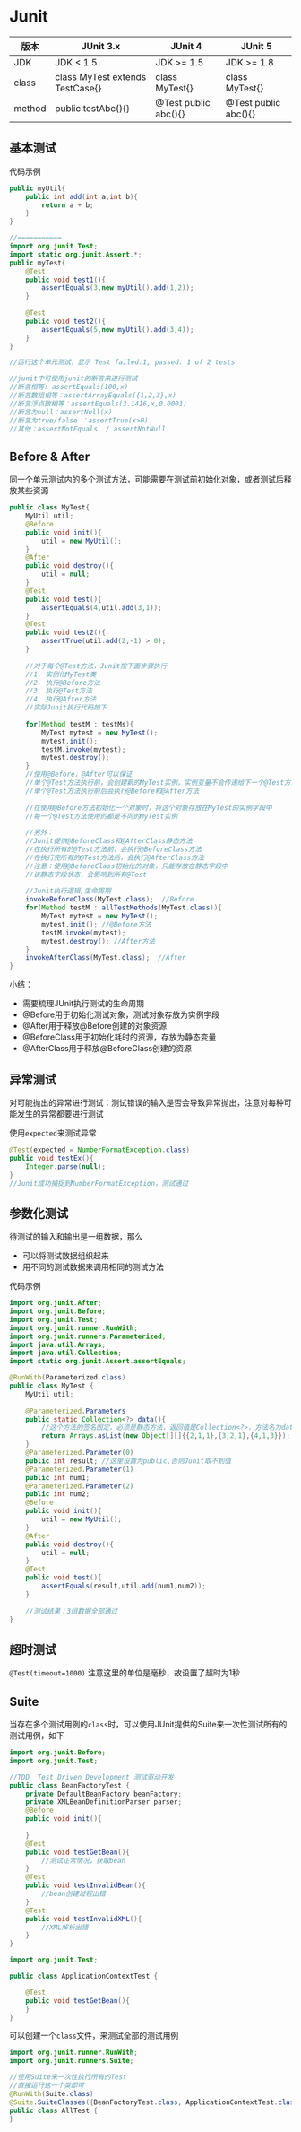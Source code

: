 # Junit

| 版本   | JUnit 3.x                       | JUnit 4              | JUnit 5              |
| ------ | ------------------------------- | -------------------- | -------------------- |
| JDK    | JDK < 1.5                       | JDK >= 1.5           | JDK >= 1.8           |
| class  | class MyTest extends TestCase{} | class MyTest{}       | class MyTest{}       |
| method | public testAbc(){}              | @Test public abc(){} | @Test public abc(){} |

## 基本测试

代码示例

```java
public myUtil{
    public int add(int a,int b){
        return a + b;
    }
}

//===========
import org.junit.Test;
import static org.junit.Assert.*;
public myTest{
    @Test
    public void test1(){
        assertEquals(3,new myUtil().add(1,2));
    }
    
    @Test
    public void test2(){
        assertEquals(5,new myUtil().add(3,4));
    }
}

//运行这个单元测试，显示 Test failed:1, passed: 1 of 2 tests

//junit中可使用junit的断言来进行测试
//断言相等: assertEquals(100,x)
//断言数组相等：assertArrayEquals({1,2,3},x)
//断言浮点数相等：assertEquals(3.1416,x,0.0001)
//断言为null：assertNull(x)
//断言为true/false ：assertTrue(x>0)
//其他：assertNotEquals  / assertNotNull
```



## Before & After

同一个单元测试内的多个测试方法，可能需要在测试前初始化对象，或者测试后释放某些资源

```java
public class MyTest{
    MyUtil util;
    @Before
    public void init(){
        util = new MyUtil();
    }
    @After
    public void destroy(){
        util = null;
    }
    @Test
    public void test(){
        assertEquals(4,util.add(3,1));
    }
    @Test
    public void test2(){
        assertTrue(util.add(2,-1) > 0);
    }
    
    //对于每个@Test方法，Junit按下面步骤执行
    //1. 实例化MyTest类
    //2. 执行@Before方法
    //3. 执行@Test方法
    //4. 执行@After方法
    //实际Junit执行代码如下
    
    for(Method testM : testMs){
        MyTest mytest = new MyTest();
        mytest.init();
        testM.invoke(mytest);
        mytest.destroy();
    }
    //使用@Before，@After可以保证
    //单个@Test方法执行前，会创建新的MyTest实例，实例变量不会传递给下一个@Test方法
    //单个@Test方法执行前后会执行@Before和@After方法
    
    //在使用@Before方法初始化一个对象时，将这个对象存放在MyTest的实例字段中
    //每一个@Test方法使用的都是不同的MyTest实例
    
    //另外：
    //Junit提供@BeforeClass和@AfterClass静态方法
    //在执行所有的@Test方法前，会执行@BeforeClass方法
    //在执行完所有的@Test方法后，会执行@AfterClass方法
    //注意：使用@BeforeClass初始化的对象，只能存放在静态字段中
    //该静态字段状态，会影响到所有@Test
    
    //Junit执行逻辑,生命周期
    invokeBeforeClass(MyTest.class);  //Before
    for(Method testM : allTestMethods(MyTest.class)){
        MyTest mytest = new MyTest();
        mytest.init(); //@Before方法
        testM.invoke(mytest);
        mytest.destroy(); //After方法
    }
    invokeAfterClass(MyTest.class);  //After
}
```



小结：

- 需要梳理JUnit执行测试的生命周期
- @Before用于初始化测试对象，测试对象存放为实例字段
- @After用于释放@Before创建的对象资源
- @BeforeClass用于初始化耗时的资源，存放为静态变量
- @AfterClass用于释放@BeforeClass创建的资源



## 异常测试

对可能抛出的异常进行测试：测试错误的输入是否会导致异常抛出，注意对每种可能发生的异常都要进行测试

使用`expected`来测试异常

```java
@Test(expected = NumberFormatException.class)
public void testEx(){
    Integer.parse(null);
}
//Junit成功捕捉到NumberFormatException，测试通过
```



## 参数化测试

待测试的输入和输出是一组数据，那么

- 可以将测试数据组织起来
- 用不同的测试数据来调用相同的测试方法

代码示例

```java
import org.junit.After;
import org.junit.Before;
import org.junit.Test;
import org.junit.runner.RunWith;
import org.junit.runners.Parameterized;
import java.util.Arrays;
import java.util.Collection;
import static org.junit.Assert.assertEquals;

@RunWith(Parameterized.class)
public class MyTest {
    MyUtil util;
    
    @Parameterized.Parameters
    public static Collection<?> data(){
        //这个方法的签名固定，必须是静态方法，返回值是Collection<?>，方法名为data
        return Arrays.asList(new Object[][]{{2,1,1},{3,2,1},{4,1,3}});
    }
    @Parameterized.Parameter(0)
    public int result; //这里设置为public,否则Junit取不到值
    @Parameterized.Parameter(1)
    public int num1;
    @Parameterized.Parameter(2)
    public int num2;
    @Before
    public void init(){
        util = new MyUtil();
    }
    @After
    public void destroy(){
        util = null;
    }
    @Test
    public void test(){
        assertEquals(result,util.add(num1,num2));
    }
    
    //测试结果：3组数据全部通过
}
```



## 超时测试

`@Test(timeout=1000)`   注意这里的单位是毫秒，故设置了超时为1秒



## Suite

当存在多个测试用例的`class`时，可以使用JUnit提供的Suite来一次性测试所有的测试用例，如下

```java
import org.junit.Before;
import org.junit.Test;

//TDD  Test Driven Development 测试驱动开发
public class BeanFactoryTest {
    private DefaultBeanFactory beanFactory;
    private XMLBeanDefinitionParser parser;
    @Before
    public void init(){
       
    }
    @Test
    public void testGetBean(){
        //测试正常情况，获取bean
    }
    @Test
    public void testInvalidBean(){
        //bean创建过程出错
    }
    @Test
    public void testInvalidXML(){
        //XML解析出错
    }
}

```

```java
import org.junit.Test;

public class ApplicationContextTest {

    @Test
    public void testGetBean(){
    }
}

```

可以创建一个`class`文件，来测试全部的测试用例

```java
import org.junit.runner.RunWith;
import org.junit.runners.Suite;

//使用Suite来一次性执行所有的Test
//直接运行这一个类即可
@RunWith(Suite.class)
@Suite.SuiteClasses({BeanFactoryTest.class, ApplicationContextTest.class})
public class AllTest {
}

```

